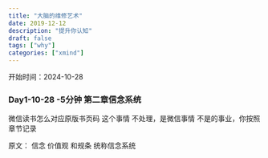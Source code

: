 ```yaml
---
title: "大脑的维修艺术"
date: 2019-12-12
description: "提升你认知"
draft: false
tags: ["why"]
categories: ["xmind"]
---
```


开始时间：2024-10-28



### Day1-10-28 -5分钟 第二章信念系统




 微信读书怎么对应原版书页码 这个事情 不处理，是微信事情 不是的事业，你按照章节记录




原文：
    信念 价值观 和规条 统称信念系统











